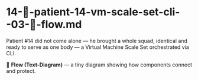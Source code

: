 # 14-🧬-patient-14-vm-scale-set-cli--03-🔄-flow.md

Patient #14 did not come alone — he brought a whole squad, identical and ready to serve as one body — a Virtual Machine Scale Set orchestrated via CLI.

🔄 **Flow (Text-Diagram)** — a tiny diagram showing how components connect and protect.
